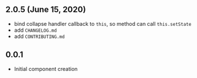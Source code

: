 ## 2.0.5 (June 15, 2020)

- bind collapse handler callback to `this`, so method can call `this.setState`
- add `CHANGELOG.md`
- add `CONTRIBUTING.md`

## 0.0.1

- Initial component creation
